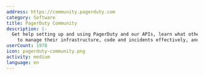 ```yaml
---
address: https://community.pagerduty.com
category: Software
title: PagerDuty Community
description: |-
  Get help setting up and using PagerDuty and our APIs, learn what others are doing
    to manage their infrastructure, code and incidents effectively, and more.
userCount: 1978
icon: pagerduty-community.png
activity: medium
language: en
---
```

